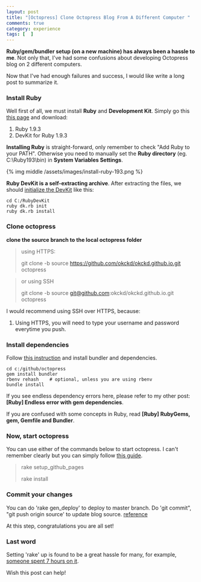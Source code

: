 ```yaml
---
layout: post
title: "[Octopress] Clone Octopress Blog From A Different Computer "
comments: true
category: experience
tags: [  ]
---
```


__Ruby/gem/bundler setup (on a new machine) has always been a hassle to me__. Not only that, I've had some confusions about developing Octopress blog on 2 different computers. 

Now that I've had enough failures and success, I would like write a long post to summarize it. 

### Install Ruby

Well first of all, we must install __Ruby__ and __Development Kit__. Simply go this [this page](http://rubyinstaller.org/downloads/) and download: 

1. Ruby 1.9.3
1. DevKit for Ruby 1.9.3

__Installing Ruby__ is straight-forward, only remember to check "Add Ruby to your PATH". Otherwise you need to manually set the __Ruby directory__ (eg. C:\Ruby193\bin) in __System Variables Settings__. 

{% img middle /assets/images/install-ruby-193.png %}

__Ruby DevKit is a self-extracting archive__. After extracting the files, we should [initialize the DevKit](http://jekyll-windows.juthilo.com/1-ruby-and-devkit/) like this: 

    cd C:/RubyDevKit
    ruby dk.rb init
    ruby dk.rb install

### Clone octopress 

__clone the source branch to the local octopress folder__

> using HTTPS: 
>
> git clone -b source https://github.com/okckd/okckd.github.io.git octopress

> or using SSH
>
> git clone -b source git@github.com:okckd/okckd.github.io.git octopress

I would recommend using SSH over HTTPS, because: 

1. Using HTTPS, you will need to type your username and password everytime you push. 

### Install dependencies

Follow [this instruction](http://www.techelex.org/setup-octopress-windows7/) and install bundler and dependencies. 

    cd c:/github/octopress
    gem install bundler
    rbenv rehash    # optional, unless you are using rbenv
    bundle install

If you see endless dependency errors here, please refer to my other post: __[Ruby] Endless error with gem dependencies__. 

If you are confused with some concepts in Ruby, read __[Ruby] RubyGems, gem, Gemfile and Bundler__. 

### Now, start octopress

You can use either of the commands below to start octopress. I can't remember clearly but you can simply follow [this guide](http://octopress.org/docs/setup/).

> rake setup_github_pages
>
> rake install

### Commit your changes

You can do 'rake gen_deploy' to deploy to master branch. Do 'git commit", "git push origin source' to update blog source. [reference](http://blog.zerosharp.com/clone-your-octopress-to-blog-from-two-places/)

At this step, congratulations you are all set! 

### Last word

Setting 'rake' up is found to be a great hassle for many, for example, [someone spent 7 hours on it](http://hamaluik.com/posts/switching-to-octopress/). 

Wish this post can help! 
